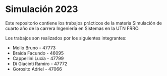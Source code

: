 # Simulación 2023

Este repositorio contiene los trabajos prácticos de la materia Simulación de cuarto año de la carrera Ingeniería en Sistemas en la UTN FRRO.

Los trabajos son realizados por los siguientes integrantes:
* Mollo Bruno - 47773
* Braida Facundo - 46095
* Cappellini Lucía - 47799
* Di Giacinti Ramiro - 47772
* Gorosito Adriel - 47066
